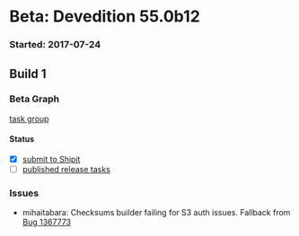 # Beta: Devedition 55.0b12

### Started: 2017-07-24

## Build 1

### Beta Graph
[task group](https://tools.taskcluster.net/push-inspector/#/XmtOKCdRRMyccy3v7T7Dcw)


#### Status
- [x] [submit to Shipit](https://wiki.mozilla.org/Release:Release_Automation_on_Mercurial:Starting_a_Release#Submit_to_Ship_It)
- [ ] [published release tasks](../how-tos/relpro.md#4-publish-release)

### Issues
- mihaitabara: Checksums builder failing for S3 auth issues. Fallback from [Bug 1367773](https://bugzil.la/1367773)


